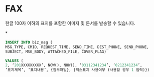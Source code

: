 # FAX

한글 100자 이하의 표지를 포함한 이미지 및 문서를 발송할 수 있습니다.

\*

```sql
INSERT INTO biz_msg (
MSG_TYPE, CMID, REQUEST_TIME, SEND_TIME, DEST_PHONE, SEND_PHONE, 
SUBJECT, MSG_BODY, ATTACHED_FILE, COVER_FLAG)

VALUES (
2, ‘201XXXXXXXXX’, NOW(), NOW(), ‘03112341234’, ‘0212341234’, 
‘표지제목’, ‘표지내용’, {첨부파일}, {팩스표지 사용여부 (사용할 경우 1 입력)})
```

